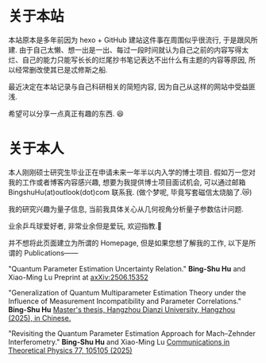 # 关于本站

本站原本是多年前因为 hexo + GitHub 建站这件事在周围似乎很流行, 于是跟风所建. 由于自己太懒、想一出是一出、每过一段时间就认为自己之前的内容写得太烂、自己的能力只能写长长的烂尾抄书笔记表达不出什么有主题的内容等原因, 所以经常删改使其已是忒修斯之船. 

最近决定在本站记录与自己科研相关的简短内容, 因为自己从这样的网站中受益匪浅.

希望可以分享一点真正有趣的东西. :laughing:

# 关于本人

本人刚刚硕士研究生毕业正在申请未来一年半以内入学的博士项目. 假如万一您对我的工作或者博客内容感兴趣, 想要为我提供博士项目面试机会, 可以通过邮箱 BingshuHu(at)outlook(dot)com 联系我. (做个梦呢, 毕竟写套磁信太烧脑了​.:crying_cat_face:)

我的研究兴趣为量子信息, 当前我具体关心从几何视角分析量子参数估计问题. 

业余乒乓球爱好者, 非常业余但是爱玩, 欢迎指教.:ping_pong:

并不想将此页面建立为所谓的 Homepage, 但是如果您想了解我的工作, 以下是所谓的 Publications——

"Quantum Parameter Estimation Uncertainty Relation."
**Bing-Shu Hu** and Xiao-Ming Lu
Preprint at [axXiv:2506.15352](https://arxiv.org/abs/2506.15352)

"Generalization of Quantum Multiparameter Estimation Theory under the Influence of Measurement Incompatibility and Parameter Correlations."
**Bing-Shu Hu**
[Master's thesis, Hangzhou Dianzi University, Hangzhou (2025), in Chinese.](https://kns.cnki.net/kcms2/article/abstract?v=RPbSoBw3VsGavOoYyq8sfblE7269aeghYrncPZXI6--ev3rDWLwt-lJA1qBqLE3Lkg7Wee-vIUTonAKSTwlrku02CjvSBXCzl98C_Rp45i4Qlp1OL-c2JNI-MjO5Pk1SwRSaudi8CfqQxUxlxzLIVsdLa78YmjkYWnCTASxY5Z6Ew7deh3kojw==&uniplatform=NZKPT&language=CHS)

"Revisiting the Quantum Parameter Estimation Approach for Mach–Zehnder Interferometry."
**Bing-Shu Hu** and Xiao-Ming Lu
[Communications in Theoretical Physics 77, 105105 (2025)](https://iopscience.iop.org/article/10.1088/1572-9494/adcf08)





